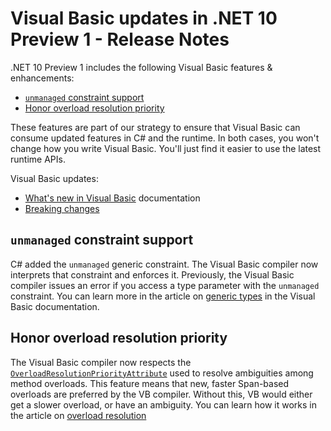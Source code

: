 # Visual Basic updates in .NET 10 Preview 1 - Release Notes

.NET 10 Preview 1 includes the following Visual Basic features & enhancements:

- [`unmanaged` constraint support](#unmanaged-constraint-support)
- [Honor overload resolution priority](#honor-overload-resolution-priority)

These features are part of our strategy to ensure that Visual Basic can consume updated features in C# and the runtime. In both cases, you won't change how you write Visual Basic. You'll just find it easier to use the latest runtime APIs.

Visual Basic updates:

- [What's new in Visual Basic](https://learn.microsoft.com/dotnet/visual-basic/whats-new/) documentation
- [Breaking changes](https://learn.microsoft.com/dotnet/visual-basic/whats-new/breaking-changes)

## `unmanaged` constraint support

C# added the `unmanaged` generic constraint. The Visual Basic compiler now interprets that constraint and enforces it. Previously, the Visual Basic compiler issues an error if you access a type parameter with the `unmanaged` constraint. You can learn more in the article on [generic types](https://learn.microsoft.com//dotnet/visual-basic/programming-guide/language-features/data-types/generic-types#types-of-constraints) in the Visual Basic documentation.

## Honor overload resolution priority

The Visual Basic compiler now respects the [`OverloadResolutionPriorityAttribute`](https://learn.microsoft.com/dotnet/api/system.runtime.compilerservices.overloadresolutionpriorityattribute) used to resolve ambiguities among method overloads. This feature means that new, faster Span-based overloads are preferred by the VB compiler. Without this, VB would either get a slower overload, or have an ambiguity. You can learn how it works in the article on [overload resolution](https://learn.microsoft.com/dotnet/visual-basic/programming-guide/language-features/procedures/overload-resolution)
